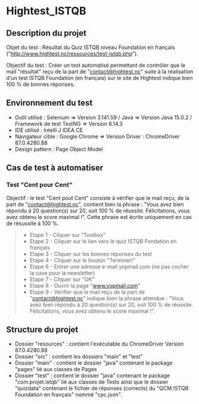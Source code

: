 # Hightest_ISTQB
## Description du projet

Objet du test : Résultat du Quiz ISTQB niveau Foundation en français ("http://www.hightest.nc/ressources/test-istqb.php").

Objectif du test : Créer un test automatisé permettant de contrôler que le mail "résultat" reçu de la part de "contact@hightest.nc" suite à la réalisation d'un test ISTQB Foundation (en français) sur le site de Hightest indique bien 100 % de bonnes réponses.

## Environnement du test

- Outil utilisé : Selenium => Version 3.141.59 / Java => Version Java 15.0.2 / Framework de test TestNG => Version 6.14.3 
- IDE utilisé : Intelli J IDEA CE
- Navigateur cible : Google Chrome => Version Driver : ChromeDriver 87.0.4280.88
- Design pattern : Page Object Model

## Cas de test à automatiser
### Test "Cent pour Cent"

Objectif : le test "Cent pout Cent" consiste à vérifier que le mail reçu, de la part de "contact@hightest.nc", contient bien la phrase : "Vous avez bien répondu à 20 question(s) sur 20, soit 100 % de réussite. Félicitations, vous avez obtenu le score maximal !". Cette phrase est écrite uniquement en cas de résussite à 100 %.

> - Etape 1 - Cliquer sur "Toolbox"
> - Etape 2 - Cliquer sur le lien vers le quiz ISTQB Fondation en français
> - Etape 3 - Cliquer sur les bonnes réponses du test
> - Etape 4 - Cliquer sur le bouton "Terminer!"
> - Etape 6 - Entrer une adresse e-mail yopmail.com (ne pas cocher la case pour la newsletter)
> - Etape 7 - Cliquer sur "OK"
> - Etape 8 - Ouvrir la page "www.yopmail.com"
> - Etape 9 - Vérifier que le mail reçu de la part de "contact@hightest.nc" indique bien la phrase attendue : "Vous avez bien répondu à 20 question(s) sur 20, soit 100 % de réussite. Félicitations, vous avez obtenu le score maximal !".

## Structure du projet

- Dossier "resources" : contient l'exécutable du ChromeDriver Version 87.0.4280.88
- Dossier "src" : contient les dossiers "main" et "test"
- Dossier "main" : contient le dossier "java" contenant le package "pages" lié aux classes de Pages
- Dossier "test" : contient le dossier "java" contenant le package "com.projet.istqb" lié aux classes de Tests ainsi que le dossier "quizdata" contenant le fichier de réponses (corrects) du "QCM ISTQB Foundation en français" nommé "cpc.json".


